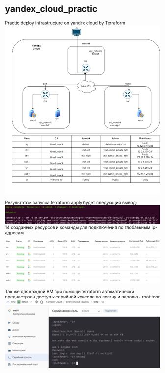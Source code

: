 # yandex_cloud_practic
Practic deploy infrastructure on yandex cloud by Terraform
![Image alt](https://github.com/NewErr0r/yandex_cloud_practic/blob/main/images/yandex_cloud.drawio.png)

Результатом запуска terraform apply будет следующий вывод:
![Image alt](https://github.com/NewErr0r/yandex_cloud_practic/blob/main/images/Connectin_public_ip.png)
14 созданных ресурсов и команды для подключения по глобальным ip-адресам

![Image alt](https://github.com/NewErr0r/yandex_cloud_practic/blob/main/images/VMs.png)

Так же для каждой ВМ при помощи terraform автоматически преднастроен доступ к серийной консоле по логину и паролю - root:toor
![Image alt](https://github.com/NewErr0r/yandex_cloud_practic/blob/main/images/Serial_console.png)

